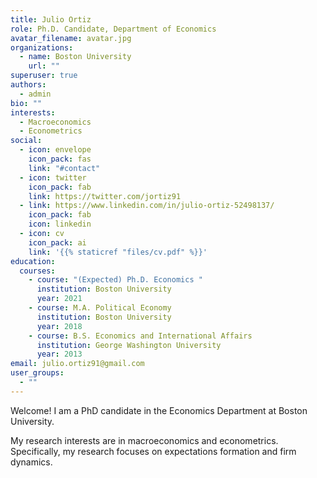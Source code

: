 ```yaml
---
title: Julio Ortiz
role: Ph.D. Candidate, Department of Economics
avatar_filename: avatar.jpg
organizations:
  - name: Boston University
    url: ""
superuser: true
authors:
  - admin
bio: ""
interests:
  - Macroeconomics
  - Econometrics
social:
  - icon: envelope
    icon_pack: fas
    link: "#contact"
  - icon: twitter
    icon_pack: fab
    link: https://twitter.com/jortiz91
  - link: https://www.linkedin.com/in/julio-ortiz-52498137/
    icon_pack: fab
    icon: linkedin
  - icon: cv
    icon_pack: ai
    link: '{{% staticref "files/cv.pdf" %}}'
education:
  courses:
    - course: "(Expected) Ph.D. Economics "
      institution: Boston University
      year: 2021
    - course: M.A. Political Economy
      institution: Boston University
      year: 2018
    - course: B.S. Economics and International Affairs
      institution: George Washington University
      year: 2013
email: julio.ortiz91@gmail.com
user_groups:
  - ""
---
```

Welcome! I am a PhD candidate in the Economics Department at Boston University.

My research interests are in macroeconomics and econometrics. Specifically, my research focuses on expectations formation and firm dynamics.
